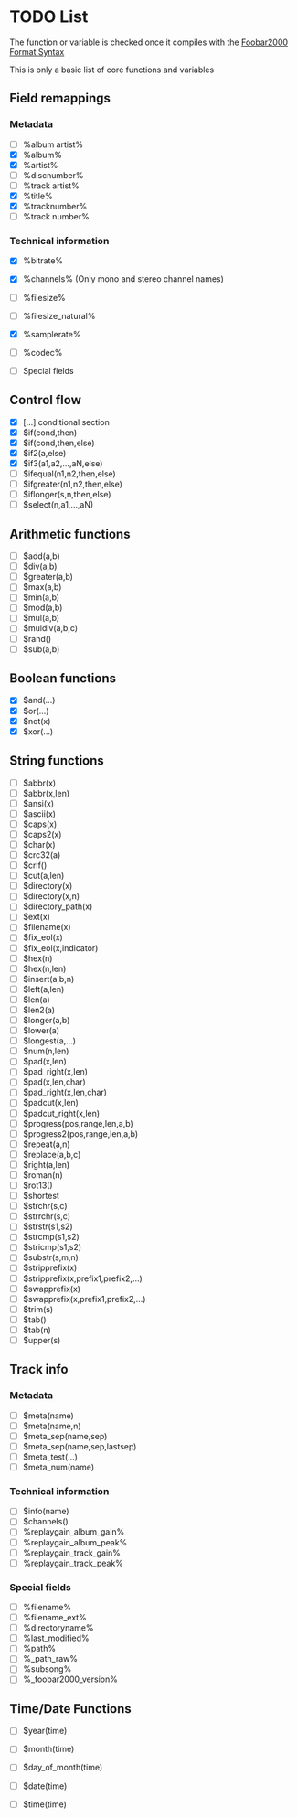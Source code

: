 # TODO List

The function or variable is checked once it compiles with the [Foobar2000 Format
Syntax](http://wiki.hydrogenaud.io/index.php?title=Foobar2000:Title_Formatting_Reference)

This is only a basic list of core functions and variables

## Field remappings

### Metadata

- [ ] %album artist%
- [x] %album%
- [x] %artist%
- [ ] %discnumber%
- [ ] %track artist%
- [x] %title%
- [x] %tracknumber%
- [ ] %track number%

### Technical information

- [x] %bitrate%
- [x] %channels% (Only mono and stereo channel names)
- [ ] %filesize%
- [ ] %filesize_natural%
- [x] %samplerate%
- [ ] %codec%

- [ ] Special fields

## Control flow

- [x] [...] conditional section
- [x] $if(cond,then)
- [x] $if(cond,then,else)
- [x] $if2(a,else)
- [x] $if3(a1,a2,...,aN,else)
- [ ] $ifequal(n1,n2,then,else)
- [ ] $ifgreater(n1,n2,then,else)
- [ ] $iflonger(s,n,then,else)
- [ ] $select(n,a1,...,aN)

## Arithmetic functions

- [ ] $add(a,b)
- [ ] $div(a,b)
- [ ] $greater(a,b)
- [ ] $max(a,b)
- [ ] $min(a,b)
- [ ] $mod(a,b)
- [ ] $mul(a,b)
- [ ] $muldiv(a,b,c)
- [ ] $rand()
- [ ] $sub(a,b)

## Boolean functions

- [x] $and(...)
- [x] $or(...)
- [x] $not(x)
- [x] $xor(...)

## String functions

- [ ]  $abbr(x)
- [ ]  $abbr(x,len)
- [ ]  $ansi(x)
- [ ]  $ascii(x)
- [ ]  $caps(x)
- [ ]  $caps2(x)
- [ ]  $char(x)
- [ ]  $crc32(a)
- [ ]  $crlf()
- [ ]  $cut(a,len)
- [ ]  $directory(x)
- [ ]  $directory(x,n)
- [ ]  $directory_path(x)
- [ ]  $ext(x)
- [ ]  $filename(x)
- [ ]  $fix_eol(x)
- [ ]  $fix_eol(x,indicator)
- [ ]  $hex(n)
- [ ]  $hex(n,len)
- [ ]  $insert(a,b,n)
- [ ]  $left(a,len)
- [ ]  $len(a)
- [ ]  $len2(a)
- [ ]  $longer(a,b)
- [ ]  $lower(a)
- [ ]  $longest(a,...)
- [ ]  $num(n,len)
- [ ]  $pad(x,len)
- [ ]  $pad_right(x,len)
- [ ]  $pad(x,len,char)
- [ ]  $pad_right(x,len,char)
- [ ]  $padcut(x,len)
- [ ]  $padcut_right(x,len)
- [ ]  $progress(pos,range,len,a,b)
- [ ]  $progress2(pos,range,len,a,b)
- [ ]  $repeat(a,n)
- [ ]  $replace(a,b,c)
- [ ]  $right(a,len)
- [ ]  $roman(n)
- [ ]  $rot13()
- [ ]  $shortest
- [ ]  $strchr(s,c)
- [ ]  $strrchr(s,c)
- [ ]  $strstr(s1,s2)
- [ ]  $strcmp(s1,s2)
- [ ]  $stricmp(s1,s2)
- [ ]  $substr(s,m,n)
- [ ]  $stripprefix(x)
- [ ]  $stripprefix(x,prefix1,prefix2,...)
- [ ]  $swapprefix(x)
- [ ]  $swapprefix(x,prefix1,prefix2,...)
- [ ]  $trim(s)
- [ ]  $tab()
- [ ]  $tab(n)
- [ ]  $upper(s)

## Track info

###  Metadata
- [ ]  $meta(name)
- [ ]  $meta(name,n)
- [ ]  $meta_sep(name,sep)
- [ ]  $meta_sep(name,sep,lastsep)
- [ ]  $meta_test(...)
- [ ]  $meta_num(name)

###  Technical information
- [ ]  $info(name)
- [ ]  $channels()
- [ ]  %replaygain_album_gain%
- [ ]  %replaygain_album_peak%
- [ ]  %replaygain_track_gain%
- [ ]  %replaygain_track_peak%

###  Special fields

- [ ]  %filename%
- [ ]  %filename_ext%
- [ ]  %directoryname%
- [ ]  %last_modified%
- [ ]  %path%
- [ ]  %_path_raw%
- [ ]  %subsong%
- [ ]  %_foobar2000_version%

## Time/Date Functions

- [ ] $year(time)
- [ ] $month(time)
- [ ] $day_of_month(time)
- [ ] $date(time)
- [ ] $time(time)


